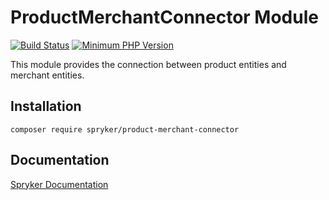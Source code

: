 # ProductMerchantConnector Module
[![Build Status](https://travis-ci.org/spryker/product-merchant-connector.svg)](https://travis-ci.org/spryker/product-merchant-connector)
[![Minimum PHP Version](https://img.shields.io/badge/php-%3E%3D%207.2-8892BF.svg)](https://php.net/)

This module provides the connection between product entities and merchant entities.

## Installation

```
composer require spryker/product-merchant-connector
```

## Documentation

[Spryker Documentation](https://documentation.spryker.com/module_guide/overview.htm)
